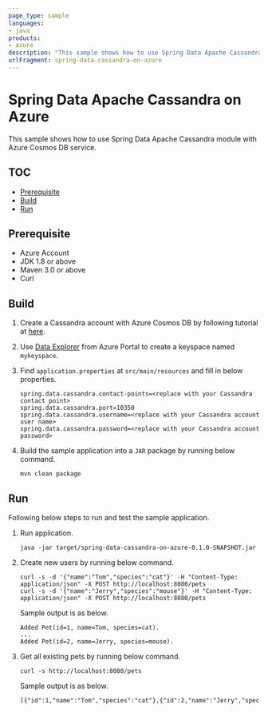 ```yaml
---
page_type: sample
languages:
- java
products:
- azure
description: "This sample shows how to use Spring Data Apache Cassandra module with Azure Cosmos DB service."
urlFragment: spring-data-cassandra-on-azure
---
```


# Spring Data Apache Cassandra on Azure

This sample shows how to use Spring Data Apache Cassandra module with Azure Cosmos DB service.

## TOC

- [Prerequisite](#prerequisite)
- [Build](#build)
- [Run](#run)

## Prerequisite

- Azure Account
- JDK 1.8 or above
- Maven 3.0 or above
- Curl

## Build

1. Create a Cassandra account with Azure Cosmos DB by following tutorial at 
[here](https://docs.microsoft.com/en-us/azure/cosmos-db/create-cassandra-java#create-a-database-account).

1. Use [Data Explorer](https://docs.microsoft.com/en-us/azure/cosmos-db/data-explorer) from Azure Portal to create a keyspace named `mykeyspace`. 

1. Find `application.properties` at `src/main/resources` and fill in below properties.

    ```
    spring.data.cassandra.contact-points=<replace with your Cassandra contact point>
    spring.data.cassandra.port=10350
    spring.data.cassandra.username=<replace with your Cassandra account user name>
    spring.data.cassandra.password=<replace with your Cassandra account password>
    ```

1. Build the sample application into a `JAR` package by running below command.
   
   ```shell
   mvn clean package
   ```

## Run

Following below steps to run and test the sample application.

1. Run application.

    ```shell
    java -jar target/spring-data-cassandra-on-azure-0.1.0-SNAPSHOT.jar
    ```

1. Create new users by running below command.

    ```shell
    curl -s -d '{"name":"Tom","species":"cat"}' -H "Content-Type: application/json" -X POST http://localhost:8080/pets
    curl -s -d '{"name":"Jerry","species":"mouse"}' -H "Content-Type: application/json" -X POST http://localhost:8080/pets
    ```
    
    Sample output is as below.
    ```text
    Added Pet(id=1, name=Tom, species=cat).
    ...
    Added Pet(id=2, name=Jerry, species=mouse).
    ```

1. Get all existing pets by running below command.

    ```shell
    curl -s http://localhost:8080/pets
    ```
    
    Sample output is as below.
    ```txt
    [{"id":1,"name":"Tom","species":"cat"},{"id":2,"name":"Jerry","species":"mouse"}]
    ```
